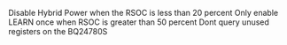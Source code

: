 Disable Hybrid Power when the RSOC is less than 20 percent
Only enable LEARN once when RSOC is greater than 50 percent
Dont query unused registers on the BQ24780S
